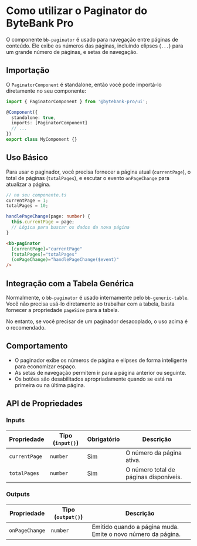 # Como utilizar o Paginator do ByteBank Pro

O componente `bb-paginator` é usado para navegação entre páginas de conteúdo. Ele exibe os números das páginas, incluindo elipses (`...`) para um grande número de páginas, e setas de navegação.

## Importação

O `PaginatorComponent` é standalone, então você pode importá-lo diretamente no seu componente:

```typescript
import { PaginatorComponent } from '@bytebank-pro/ui';

@Component({
  standalone: true,
  imports: [PaginatorComponent]
  // ...
})
export class MyComponent {}
```

## Uso Básico

Para usar o paginador, você precisa fornecer a página atual (`currentPage`), o total de páginas (`totalPages`), e escutar o evento `onPageChange` para atualizar a página.

```typescript
// no seu componente.ts
currentPage = 1;
totalPages = 10;

handlePageChange(page: number) {
  this.currentPage = page;
  // Lógica para buscar os dados da nova página
}
```

```html
<bb-paginator
  [currentPage]="currentPage"
  [totalPages]="totalPages"
  (onPageChange)="handlePageChange($event)"
/>
```

## Integração com a Tabela Genérica

Normalmente, o `bb-paginator` é usado internamente pelo `bb-generic-table`. Você não precisa usá-lo diretamente ao trabalhar com a tabela, basta fornecer a propriedade `pageSize` para a tabela.

No entanto, se você precisar de um paginador desacoplado, o uso acima é o recomendado.

## Comportamento

- O paginador exibe os números de página e elipses de forma inteligente para economizar espaço.
- As setas de navegação permitem ir para a página anterior ou seguinte.
- Os botões são desabilitados apropriadamente quando se está na primeira ou na última página.

## API de Propriedades

### Inputs

| Propriedade   | Tipo (`input()`) | Obrigatório | Descrição                              |
| ------------- | ---------------- | ----------- | -------------------------------------- |
| `currentPage` | `number`         | Sim         | O número da página ativa.              |
| `totalPages`  | `number`         | Sim         | O número total de páginas disponíveis. |

### Outputs

| Propriedade    | Tipo (`output()`) | Descrição                                                    |
| -------------- | ----------------- | ------------------------------------------------------------ |
| `onPageChange` | `number`          | Emitido quando a página muda. Emite o novo número da página. |
